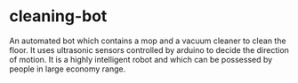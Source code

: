 # cleaning-bot
An automated bot which contains a mop and a vacuum cleaner to clean the floor. It uses ultrasonic sensors controlled by arduino to decide the direction of motion. It is a highly intelligent robot and which can be possessed by people in large economy range.
